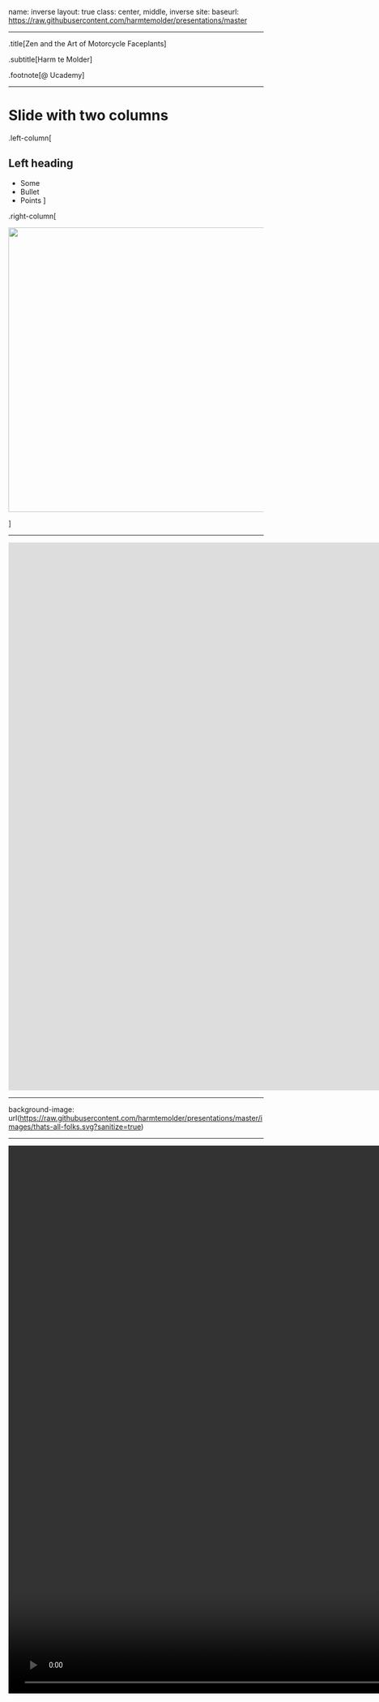 name: inverse
layout: true
class: center, middle, inverse
site:
  baseurl: https://raw.githubusercontent.com/harmtemolder/presentations/master

---

.title[Zen and the Art of Motorcycle Faceplants]

.subtitle[Harm te Molder]

.footnote[@ Ucademy]

---

# Slide with two columns

.left-column[
## Left heading

- Some
- Bullet
- Points
]

.right-column[

<img src="{{ site.baseurl }}/images/thats-all-folks.svg?sanitize=true" width="1025" height="561" />

]

---

<iframe width="1920" height="1080" src="https://www.youtube.com/embed/b9434BoGkNQ?autoplay=1&controls=0&fs=0&modestbranding=1&rel=0" frameborder="0" allow="autoplay; encrypted-media;" allowfullscreen></iframe>

---

background-image: url(https://raw.githubusercontent.com/harmtemolder/presentations/master/images/thats-all-folks.svg?sanitize=true)

---

<video width="1920" height="1080" autoplay>
    <source src="{{ site.baseurl }}/videos/thats-all-folks.mp4" type="video/mp4">
</video>
